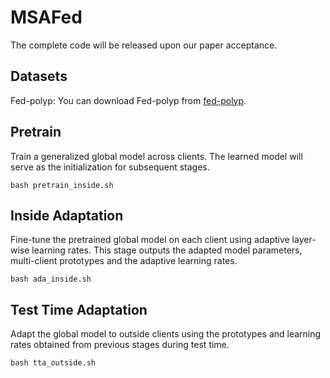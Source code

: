 # MSAFed
The complete code will be released upon our paper acceptance.

## Datasets
Fed-polyp: You can download Fed-polyp from [fed-polyp](https://drive.google.com/file/d/1w4kuvHaWChP9-OicA9Sxpd8t6v9bGW4G/view?usp=drive_link).

## Pretrain
Train a generalized global model across clients. The learned model will serve as the initialization for subsequent stages.

```
bash pretrain_inside.sh
```

## Inside Adaptation
Fine-tune the pretrained global model on each client using adaptive layer-wise learning rates. This stage outputs the adapted model parameters, multi-client prototypes and the adaptive learning rates.

```
bash ada_inside.sh
```

## Test Time Adaptation
Adapt the global model to outside clients using the prototypes and learning rates obtained from previous stages during test time.

```
bash tta_outside.sh
```
